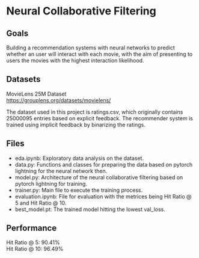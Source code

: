 # Neural Collaborative Filtering 

## Goals
Building a recommendation systems with neural networks to predict whether an user will interact with each movie, with the aim of presenting to users the movies with the highest interaction likelihood.

## Datasets
MovieLens 25M Dataset <br />
<https://grouplens.org/datasets/movielens/> <br />

The dataset used in this project is ratings.csv, which originally contains 25000095 entries based on explicit feedback. The recommender system is trained using implicit feedback by binarizing the ratings.

## Files
* eda.ipynb: Exploratory data analysis on the dataset. <br />
* data.py: Functions and classes for preparing the data based on pytorch lightning for the neural network then. <br />
* model.py: Architecture of the neural collaborative filtering based on pytorch lightning for training. <br />
* trainer.py: Main file to execute the training process. <br />
* evaluation.ipynb: File for evaluation with the metrices being Hit Ratio @ 5 and Hit Ratio @ 10. <br />
* best_model.pt: The trained model hitting the lowest val_loss. <br />

## Performance
Hit Ratio @ 5: 90.41% <br />
Hit Ratio @ 10: 96.49% <br />
